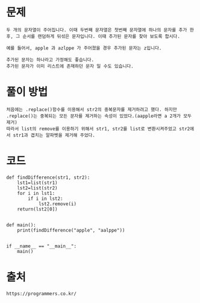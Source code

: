 # 문제

```
두 개의 문자열이 주어집니다. 이때 두번째 문자열은 첫번째 문자열에 하나의 문자를 추가 한 후, 그 순서를 랜덤하게 뒤섞은 문자입니다. 이때 추가된 문자를 찾아 보도록 합시다.

예를 들어서, apple 과 azlppe 가 주어졌을 경우 추가된 문자는 z입니다.

추가된 문자는 하나라고 가정해도 좋습니다.
추가된 문자가 이미 리스트에 존재하던 문자 일 수도 있습니다.
```

# 풀이 방법

    처음에는 .replace()함수를 이용해서 str2의 중복문자를 제거하려고 했다. 하지만 .replace()는 중복되는 모든 문자를 제거하는 속성이 있었다.(aapple라면 a 2개가 모두 제거) 
    따라서 list의 remove를 이용하기 위해서 str1, str2를 list로 변환시켜주었고 str2에서 str1과 겹치는 알파벳을 제거해 주었다. 

# 코드
```
def findDifference(str1, str2):
    lst1=list(str1)
    lst2=list(str2)
    for i in lst1:
        if i in lst2:
            lst2.remove(i)
    return(lst2[0])
        

def main():
    print(findDifference("apple", "aalppe"))
    

if __name__ == "__main__":
    main()

```
# 출처
    https://programmers.co.kr/